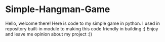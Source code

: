 # Simple-Hangman-Game
Hello, welcome there! Here is code to my simple game in python. I used in repository built-in module to making this code friendly in building  :) Enjoy and leave me opinion about my project :))
